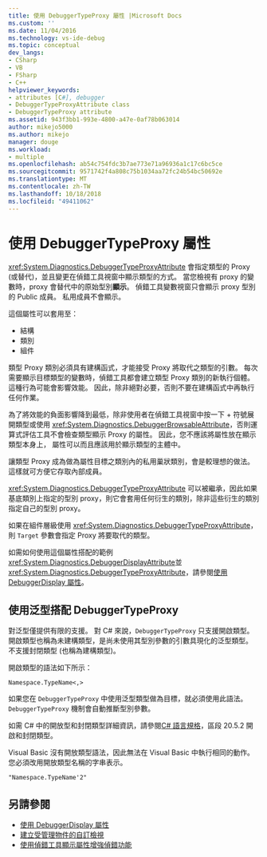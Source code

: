 ```yaml
---
title: 使用 DebuggerTypeProxy 屬性 |Microsoft Docs
ms.custom: ''
ms.date: 11/04/2016
ms.technology: vs-ide-debug
ms.topic: conceptual
dev_langs:
- CSharp
- VB
- FSharp
- C++
helpviewer_keywords:
- attributes [C#], debugger
- DebuggerTypeProxyAttribute class
- DebuggerTypeProxy attribute
ms.assetid: 943f3bb1-993e-4800-a47e-0af78b063014
author: mikejo5000
ms.author: mikejo
manager: douge
ms.workload:
- multiple
ms.openlocfilehash: ab54c754fdc3b7ae773e71a96936a1c17c6bc5ce
ms.sourcegitcommit: 9571742f4a808c75b1034aa72fc24b54bc50692e
ms.translationtype: MT
ms.contentlocale: zh-TW
ms.lasthandoff: 10/18/2018
ms.locfileid: "49411062"
---
```

# <a name="using-debuggertypeproxy-attribute"></a>使用 DebuggerTypeProxy 屬性

<xref:System.Diagnostics.DebuggerTypeProxyAttribute> 會指定類型的 Proxy (或替代)，並且變更在偵錯工具視窗中顯示類型的方式。 當您檢視有 proxy 的變數時，proxy 會替代中的原始型別**顯示**。 偵錯工具變數視窗只會顯示 proxy 型別的 Public 成員。 私用成員不會顯示。

這個屬性可以套用至：

- 結構
- 類別
- 組件

類型 Proxy 類別必須具有建構函式，才能接受 Proxy 將取代之類型的引數。 每次需要顯示目標類型的變數時，偵錯工具都會建立類型 Proxy 類別的新執行個體。 這種行為可能會影響效能。 因此，除非絕對必要，否則不要在建構函式中再執行任何作業。

為了將效能的負面影響降到最低，除非使用者在偵錯工具視窗中按一下 + 符號展開類型或使用 <xref:System.Diagnostics.DebuggerBrowsableAttribute>，否則運算式評估工具不會檢查類型顯示 Proxy 的屬性。 因此，您不應該將屬性放在顯示類型本身上， 屬性可以而且應該用於顯示類型的主體中。

讓類型 Proxy 成為做為屬性目標之類別內的私用巢狀類別，會是較理想的做法。 這樣就可方便它存取內部成員。

<xref:System.Diagnostics.DebuggerTypeProxyAttribute> 可以被繼承，因此如果基底類別上指定的型別 proxy，則它會套用任何衍生的類別，除非這些衍生的類別指定自己的型別 proxy。

如果在組件層級使用 <xref:System.Diagnostics.DebuggerTypeProxyAttribute>，則 `Target` 參數會指定 Proxy 將要取代的類型。

如需如何使用這個屬性搭配的範例<xref:System.Diagnostics.DebuggerDisplayAttribute>並<xref:System.Diagnostics.DebuggerTypeProxyAttribute>，請參閱[使用 DebuggerDisplay 屬性](../debugger/using-the-debuggerdisplay-attribute.md)。

## <a name="using-generics-with-debuggertypeproxy"></a>使用泛型搭配 DebuggerTypeProxy

對泛型僅提供有限的支援。 對 C# 來說，`DebuggerTypeProxy` 只支援開啟類型。 開啟類型也稱為未建構類型，是尚未使用其型別參數的引數具現化的泛型類型。 不支援封閉類型 (也稱為建構類型)。

開啟類型的語法如下所示：

`Namespace.TypeName<,>`

如果您在 `DebuggerTypeProxy` 中使用泛型類型做為目標，就必須使用此語法。 `DebuggerTypeProxy` 機制會自動推斷型別參數。

如需 C# 中的開放型和封閉類型詳細資訊，請參閱[C# 語言規格](/dotnet/csharp/language-reference/language-specification)，區段 20.5.2 開啟和封閉類型。

Visual Basic 沒有開放類型語法，因此無法在 Visual Basic 中執行相同的動作。 您必須改用開放類型名稱的字串表示。

`"Namespace.TypeName'2"`

## <a name="see-also"></a>另請參閱

- [使用 DebuggerDisplay 屬性](../debugger/using-the-debuggerdisplay-attribute.md)
- [建立受管理物件的自訂檢視](../debugger/create-custom-views-of-dot-managed-objects.md)
- [使用偵錯工具顯示屬性增強偵錯功能](/dotnet/framework/debug-trace-profile/enhancing-debugging-with-the-debugger-display-attributes)
